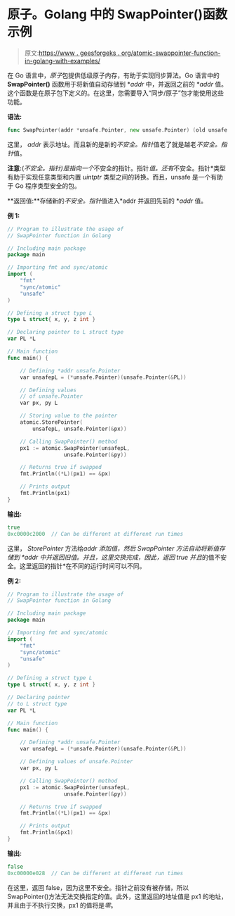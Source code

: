 # 原子。Golang 中的 SwapPointer()函数示例

> 原文:[https://www . geesforgeks . org/atomic-swappointer-function-in-golang-with-examples/](https://www.geeksforgeeks.org/atomic-swappointer-function-in-golang-with-examples/)

在 Go 语言中，*原子*包提供低级原子内存，有助于实现同步算法。Go 语言中的 **SwapPointer()** 函数用于将新值自动存储到 **addr* 中，并返回之前的 **addr* 值。这个函数是在原子包下定义的。在这里，您需要导入“同步/原子”包才能使用这些功能。

**语法:**

```go
func SwapPointer(addr *unsafe.Pointer, new unsafe.Pointer) (old unsafe.Pointer)

```

这里， *addr* 表示地址。而且新的是新的*不安全。指针*值老了就是越老*不安全。指针*值。

**注意:**(*不安全。指针)是指向一个*不安全的指针。指针*值。还有*不安全。指针*类型有助于实现任意类型和内置 *uintptr* 类型之间的转换。而且，unsafe 是一个有助于 Go 程序类型安全的包。

**返回值:**存储新的*不安全。指针*值进入*addr 并返回先前的 **addr* 值。

**例 1:**

```go
// Program to illustrate the usage of
// SwapPointer function in Golang

// Including main package
package main

// Importing fmt and sync/atomic
import (
    "fmt"
    "sync/atomic"
    "unsafe"
)

// Defining a struct type L
type L struct{ x, y, z int }

// Declaring pointer to L struct type
var PL *L

// Main function
func main() {

    // Defining *addr unsafe.Pointer
    var unsafepL = (*unsafe.Pointer)(unsafe.Pointer(&PL))

    // Defining values 
    // of unsafe.Pointer
    var px, py L

    // Storing value to the pointer
    atomic.StorePointer(
        unsafepL, unsafe.Pointer(&px))

    // Calling SwapPointer() method
    px1 := atomic.SwapPointer(unsafepL,
                  unsafe.Pointer(&py))

    // Returns true if swapped
    fmt.Println((*L)(px1) == &px)

    // Prints output
    fmt.Println(px1)
}
```

**输出:**

```go
true
0xc0000c2000  // Can be different at different run times

```

这里， *StorePointer* 方法给*addr 添加值，然后 *SwapPointer* 方法自动将新值存储到 **addr* 中并返回旧值。并且，这里交换完成，因此，返回 true 并且*的值不安全。这里返回的指针*在不同的运行时间可以不同。

**例 2:**

```go
// Program to illustrate the usage of
// SwapPointer function in Golang

// Including main package
package main

// Importing fmt and sync/atomic
import (
    "fmt"
    "sync/atomic"
    "unsafe"
)

// Defining a struct type L
type L struct{ x, y, z int }

// Declaring pointer
// to L struct type
var PL *L

// Main function
func main() {

    // Defining *addr unsafe.Pointer
    var unsafepL = (*unsafe.Pointer)(unsafe.Pointer(&PL))

    // Defining values of unsafe.Pointer
    var px, py L

    // Calling SwapPointer() method
    px1 := atomic.SwapPointer(unsafepL,
                  unsafe.Pointer(&py))

    // Returns true if swapped
    fmt.Println((*L)(px1) == &px)

    // Prints output
    fmt.Println(&px1)
}
```

**输出:**

```go
false
0xc00000e028  // Can be different at different run times

```

在这里，返回 false，因为这里不安全。指针之前没有被存储，所以 SwapPointer()方法无法交换指定的值。此外，这里返回的地址值是 px1 的地址，并且由于不执行交换，px1 的值将是*零*。